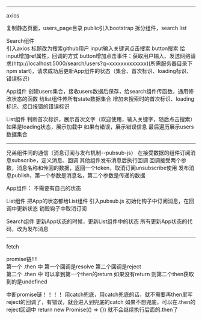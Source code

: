 ---------------

axios

复制静态页面，users_page目录
public引入bootstrap
拆分组件，search  list

Search组件  
引入axios
标题改为搜索github用户  input输入关键词点击搜索   button搜索
给input增加ref属性，回调的方式
button增加点击事件：获取用户输入、发送网络请求(http://localhost:5000/search/users?q=xxxxxxxxxxxxx)(所需服务器目录下npm start)，请求成功后更新App组件的状态（集合、首次标识、loading标识、错误标识）

App组件
创建users集合，接收users数据后保存，给search组件传函数，通用修改状态的函数
给list组件传所有state数据集合
增加未搜索时的首次标识、loading标识、接口报错的错误标识

List组件
判断首次标识，展示首次文字（欢迎使用，输入关键字，随后点击搜索）
如果是loading状态，展示加载中
如果有错误，展示错误信息
最后遍历展示users数据集合

--------

兄弟组件间的通信（消息订阅与发布机制--pubsub-js）
在接受数据的组件订阅消息subscribe，定义消息、回调   其他组件发布消息后执行回调   回调接受两个参数，消息名称和传回的数据，返回一个token，取消订阅unsubscribe使用
发布消息publish，第一个参数是消息名，第二个参数是传递的数据

App组件：
不需要有自己的状态

List组件
把App的状态都给List组件
引入pubsub.js
初始化钩子中订阅消息，在回调中更新状态
销毁钩子中取消订阅

Search组件
更新App状态的时候，更新List组件中的状态
所有更新App状态的代码，改为发布消息

-----------

fetch

promise链!!!!   
第一个 .then 中 第一个回调是resolve   第二个回调是reject   
第二个 .then 中 可以拿到第一个then的return  如果没有return  则第二个then获取到的是undefined

中断promise链！！！！
用catch兜底，用catch兜底的话，就不需要再then里写reject的回调了，有错误，就会进入到兜底的catch
如果不想兜底，可以在.then的reject回调中  return new Promise(() => {})  就不会继续执行后面的.then了